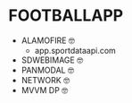 # FOOTBALLAPP

- ALAMOFIRE :nerd_face:
    - app.sportdataapi.com
- SDWEBIMAGE :nerd_face:
- PANMODAL :nerd_face:
- NETWORK :nerd_face:
- MVVM DP :nerd_face:
